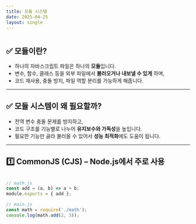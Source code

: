 ```yaml
---
title: 모듈 시스템
date: 2025-04-25
layout: single
---
```

<h1 style="text-align: center;"></h1>


## ✅ 모듈이란?

- 하나의 자바스크립트 파일은 하나의 **모듈**입니다.
- 변수, 함수, 클래스 등을 외부 파일에서 **불러오거나 내보낼 수 있게** 하며,
- 코드 재사용, 충돌 방지, 파일 역할 분리를 가능하게 해줍니다.

---

## ✅ 모듈 시스템이 왜 필요할까?

- 전역 변수 충돌 문제를 방지하고,
- 코드 구조를 기능별로 나누어 **유지보수와 가독성**을 높입니다.
- 필요한 기능만 골라 불러올 수 있어서 **성능 최적화**에도 도움이 됩니다.

---

## 1️⃣ CommonJS (CJS) – Node.js에서 주로 사용

```js

// math.js
const add = (a, b) => a + b;
module.exports = { add };

// main.js
const math = require('./math');
console.log(math.add(2, 3));

```
